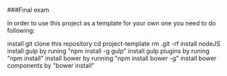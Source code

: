 ###Final exam

In order to use this project as a template for your own one you need to do following:

install git
clone this repository
cd project-template
rm .git -rf
install nodeJS
install gulp by runing "npm install -g gulp"
install gulp plugins by runing "npm install"
install bower by running "npm install bower -g"
install bower components by "bower install"